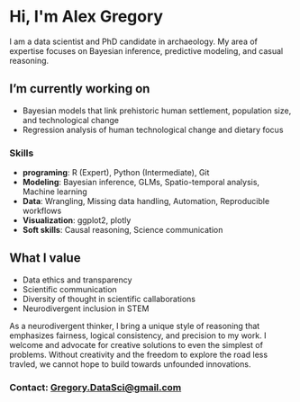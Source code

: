 # Hi, I'm Alex Gregory
I am a data scientist and PhD candidate in archaeology. My area of expertise focuses on Bayesian inference, predictive modeling, and casual reasoning.

## I’m currently working on
- Bayesian models that link prehistoric human settlement, population size, and technological change
- Regression analysis of human technological change and dietary focus

### Skills
- **programing**: R (Expert), Python (Intermediate), Git
- **Modeling**: Bayesian inference, GLMs, Spatio-temporal analysis, Machine learning
- **Data**: Wrangling, Missing data handling, Automation, Reproducible workflows
- **Visualization**: ggplot2, plotly
- **Soft skills**: Causal reasoning, Science communication

## What I value
- Data ethics and transparency
- Scientific communication
- Diversity of thought in scientific callaborations
- Neurodivergent inclusion in STEM

As a neurodivergent thinker, I bring a unique style of reasoning that emphasizes fairness, logical consistency, and precision to my work. I welcome and advocate for creative solutions to even the simplest of problems. Without creativity and the freedom to explore the road less travled, we cannot hope to build towards unfounded innovations.



### Contact: Gregory.DataSci@gmail.com

<!--
**Agregory198/Agregory198** is a ✨ _special_ ✨ repository because its `README.md` (this file) appears on your GitHub profile.

Here are some ideas to get you started:

- 🔭 I’m currently working on:
- 🌱 I’m currently learning ...
- 👯 I’m looking to collaborate on ...
- 🤔 I’m looking for help with ...
- 💬 Ask me about ...
- 📫 How to reach me: ...
- 😄 Pronouns: ...
- ⚡ Fun fact: ...
-->
